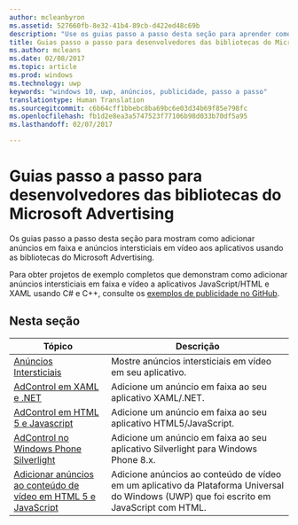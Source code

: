 ```yaml
---
author: mcleanbyron
ms.assetid: 527660fb-8e32-41b4-89cb-d422ed48c69b
description: "Use os guias passo a passo desta seção para aprender como adicionar anúncios em faixa e anúncios intersticiais em vídeo aos aplicativos usando as bibliotecas do Microsoft Advertising."
title: Guias passo a passo para desenvolvedores das bibliotecas do Microsoft Advertising
ms.author: mcleans
ms.date: 02/08/2017
ms.topic: article
ms.prod: windows
ms.technology: uwp
keywords: "windows 10, uwp, anúncios, publicidade, passo a passo"
translationtype: Human Translation
ms.sourcegitcommit: c6b64cff1bbebc8ba69bc6e03d34b69f85e798fc
ms.openlocfilehash: fb1d2e8ea3a5747523f77106b98d033b70df5a95
ms.lasthandoff: 02/07/2017

---
```


# <a name="developer-walkthroughs-for-the-microsoft-advertising-libraries"></a>Guias passo a passo para desenvolvedores das bibliotecas do Microsoft Advertising




Os guias passo a passo desta seção para mostram como adicionar anúncios em faixa e anúncios intersticiais em vídeo aos aplicativos usando as bibliotecas do Microsoft Advertising.

Para obter projetos de exemplo completos que demonstram como adicionar anúncios intersticiais em faixa e vídeo a aplicativos JavaScript/HTML e XAML usando C# e C++, consulte os [exemplos de publicidade no GitHub](http://aka.ms/githubads).

## <a name="in-this-section"></a>Nesta seção

|  Tópico    | Descrição |               
|----------|-------|
| [Anúncios Intersticiais](interstitial-ads.md)    | Mostre anúncios intersticiais em vídeo em seu aplicativo.        |
| [AdControl em XAML e .NET](adcontrol-in-xaml-and--net.md)     | Adicione um anúncio em faixa ao seu aplicativo XAML/.NET.        |
| [AdControl em HTML 5 e Javascript](adcontrol-in-html-5-and-javascript.md)     | Adicione um anúncio em faixa ao seu aplicativo HTML5/JavaScript.        |
| [AdControl no Windows Phone Silverlight](adcontrol-in-windows-phone-silverlight.md)       | Adicione um anúncio em faixa ao seu aplicativo Silverlight para Windows Phone 8.x. |
| [Adicionar anúncios ao conteúdo de vídeo em HTML 5 e JavaScript](add-advertisements-to-video-content.md)     |  Adicione anúncios ao conteúdo de vídeo em um aplicativo da Plataforma Universal do Windows (UWP) que foi escrito em JavaScript com HTML. |



 

 


